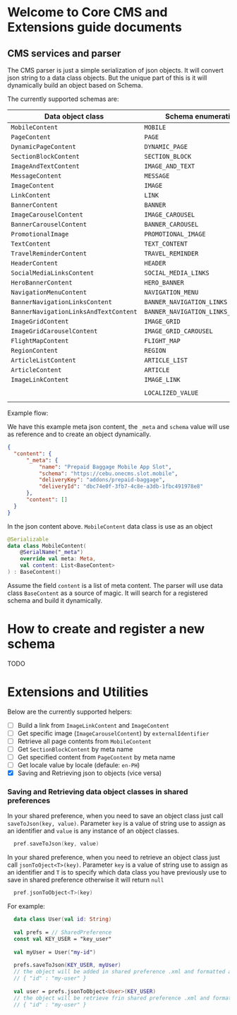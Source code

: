 # Welcome to Core CMS and Extensions guide documents

## CMS services and parser

The CMS parser is just a simple serialization of json objects. It will convert json string to a data class objects. But the unique part of this is it will dynamically build an object based on Schema.

The currently supported schemas are:  

|Data object class|Schema enumeration           |Schema value|
|-----------------|-----------------------------|------------|
|`MobileContent`    |`MOBILE`                       |`https://cebu.onecms.slot.mobile`|
|`PageContent`      |`PAGE`                         |`https://cebu.onecms.content.page`|
|`DynamicPageContent`|`DYNAMIC_PAGE`                 |`https://cebu.onecms.content.dynamicpage`|
|`SectionBlockContent`|`SECTION_BLOCK`                |`https://cebu.onecms.content.sectionblock`|
|`ImageAndTextContent`|`IMAGE_AND_TEXT`               |`https://cebu.onecms.content.imageandtext`|
|`MessageContent`   |`MESSAGE`                      |`https://cebu.onecms.content.message`|
|`ImageContent`    |`IMAGE`                        |`https://cebu.onecms.content.image`|
|`LinkContent`      |`LINK`                         |`https://cebu.onecms.content.link`|
|`BannerContent`    |`BANNER`                       |`https://cebu.onecms.content.banner`|
|`ImageCarouselContent`|`IMAGE_CAROUSEL`               |`https://cebu.onecms.content.imagecarousel`|
|`BannerCarouselContent`|`BANNER_CAROUSEL`              |`https://cebu.onecms.content.bannercarousel`|
|`PromotionalImage` |`PROMOTIONAL_IMAGE`            |`https://cebu.onecms.content.promotionalimage`|
|`TextContent`      |`TEXT_CONTENT`                 |`https://cebu.onecms.content.textcontent`|
|`TravelReminderContent`|`TRAVEL_REMINDER`              |`https://cebu.onecms.content.travelreminder`|
|`HeaderContent`    |`HEADER`                       |`https://cebu.onecms.content.header`|
|`SocialMediaLinksContent`|`SOCIAL_MEDIA_LINKS`           |`https://cebu.onecms.content.socialmedialinks`|
|`HeroBannerContent`|`HERO_BANNER`                  |`https://cebu.onecms.content.herobanner`|
|`NavigationMenuContent`|`NAVIGATION_MENU`              |`https://cebu.onecms.content.navigationmenu`|
|`BannerNavigationLinksContent`|`BANNER_NAVIGATION_LINKS`      |`https://cebu.onecms.content.bannernavigationlinks`|
|`BannerNavigationLinksAndTextContent`|`BANNER_NAVIGATION_LINKS_AND_TEXT`|`https://cebu.onecms.content.bannernavigationlinksandtextcontent`|
|`ImageGridContent` |`IMAGE_GRID`                   |`https://cebu.onecms.content.imagegrid`|
|`ImageGridCarouselContent`|`IMAGE_GRID_CAROUSEL`          |`https://cebu.onecms.content.imagegridcarousel`|
|`FlightMapContent` |`FLIGHT_MAP`                   |`https://cebu.onecms.content.flightmap`|
|`RegionContent`    |`REGION`                       |`https://cebu.onecms.content.region`|
|`ArticleListContent`|`ARTICLE_LIST`                 |`https://cebu.onecms.content.articlelist`|
|`ArticleContent`   |`ARTICLE`                      |`https://cebu.onecms.content.article`|
|`ImageLinkContent` |`IMAGE_LINK `                  |`http://bigcontent.io/cms/schema/v1/core#/definitions/image-link`|
|                 |`LOCALIZED_VALUE`              |`http://bigcontent.io/cms/schema/v1/core#/definitions/localized-value`|

Example flow:

We have this example meta json content, the `_meta` and `schema` value will use as reference and to create an object dynamically.

```json
{
  "content": {
      "_meta": {
          "name": "Prepaid Baggage Mobile App Slot",
          "schema": "https://cebu.onecms.slot.mobile",
          "deliveryKey": "addons/prepaid-baggage",
          "deliveryId": "dbc74e0f-3fb7-4c8e-a3db-1fbc491978e8"
      },
      "content": []
  }
}
```

In the json content above. `MobileContent` data class is use as an object

```kotlin
@Serializable
data class MobileContent(
    @SerialName("_meta")
    override val meta: Meta,
    val content: List<BaseContent>
) : BaseContent()
```

Assume the field `content` is a list of meta content. The parser will use data class `BaseContent` as a source of magic. It will search for a registered schema and build it dynamically. 

# How to create and register a new schema

TODO

# Extensions and Utilities

Below are the currently supported helpers:

- [ ] Build a link from `ImageLinkContent` and `ImageContent`
- [ ] Get specific image (`ImageCarouselContent`) by `externalIdentifier`
- [ ] Retrieve all page contents from `MobileContent`
- [ ] Get `SectionBlockContent` by meta name
- [ ] Get specified content from `PageContent` by meta name
- [ ] Get locale value by locale (defaule: `en-PH`)
- [X] Saving and Retrieving json to objects (vice versa)

### Saving and Retrieving data object classes in shared preferences

In your shared preference, when you need to save an object class just call `saveToJson(key, value)`. Parameter `key` is a value of string use to assign as an identifier and `value` is any instance of an object classes.

```kotlin
  pref.saveToJson(key, value)
```


In your shared preference, when you need to retrieve an object class just call `jsonToOject<T>(key)`. Parameter `key` is a value of string use to assign as an identifier and `T` is to specify which data class you have previously use to save in shared preference otherwise it will return `null`

```kotlin
  pref.jsonToObject<T>(key)
```

For example:

```kotlin
  data class User(val id: String)
  
  val prefs = // SharedPreference
  const val KEY_USER = "key_user"
  
  val myUser = User("my-id")
  
  prefs.saveToJson(KEY_USER, myUser)
  // the object will be added in shared preference .xml and formatted as json string
  // { "id" : "my-user" }
  
  val user = prefs.jsonToObject<User>(KEY_USER)
  // the object will be retrieve frin shared preference .xml and formatted as specified data class (in this case `User`)
  // { "id" : "my-user" }
```
